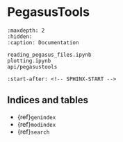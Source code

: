 # PegasusTools

```{toctree}
:maxdepth: 2
:hidden:
:caption: Documentation

reading_pegasus_files.ipynb
plotting.ipynb
api/pegasustools
```

```{include} ../README.md
:start-after: <!-- SPHINX-START -->
```

## Indices and tables

- {ref}`genindex`
- {ref}`modindex`
- {ref}`search`
